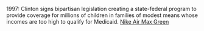 1997: Clinton signs bipartisan legislation creating a state-federal program to provide coverage for millions of children in families of modest means whose incomes are too high to qualify for Medicaid.
 <a href="http://www.casaledeipozzi.com/public/nike_shoes_ca.asp?Running_Shoes=nike-air-max-green-c-38_51.html" title="Nike Air Max Green">Nike Air Max Green</a>